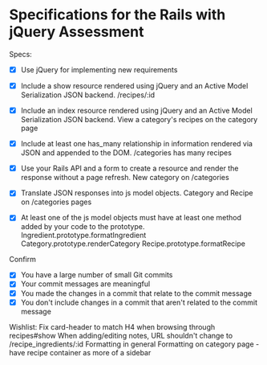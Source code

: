 # Specifications for the Rails with jQuery Assessment

Specs:
- [x] Use jQuery for implementing new requirements
- [x] Include a show resource rendered using jQuery and an Active Model Serialization JSON backend.
/recipes/:id

- [x] Include an index resource rendered using jQuery and an Active Model Serialization JSON backend.
View a category's recipes on the category page

- [x] Include at least one has_many relationship in information rendered via JSON and appended to the DOM.
/categories has many recipes

- [x] Use your Rails API and a form to create a resource and render the response without a page refresh.
New category on /categories

- [x] Translate JSON responses into js model objects.
Category and Recipe on /categories pages
- [x] At least one of the js model objects must have at least one method added by your code to the prototype.
Ingredient.prototype.formatIngredient
Category.prototype.renderCategory
Recipe.prototype.formatRecipe

Confirm
- [x] You have a large number of small Git commits
- [x] Your commit messages are meaningful
- [x] You made the changes in a commit that relate to the commit message
- [x] You don't include changes in a commit that aren't related to the commit message

Wishlist:
Fix card-header to match H4 when browsing through recipes#show
When adding/editing notes, URL shouldn't change to /recipe_ingredients/:id
Formatting in general
Formatting on category page - have recipe container as more of a sidebar
